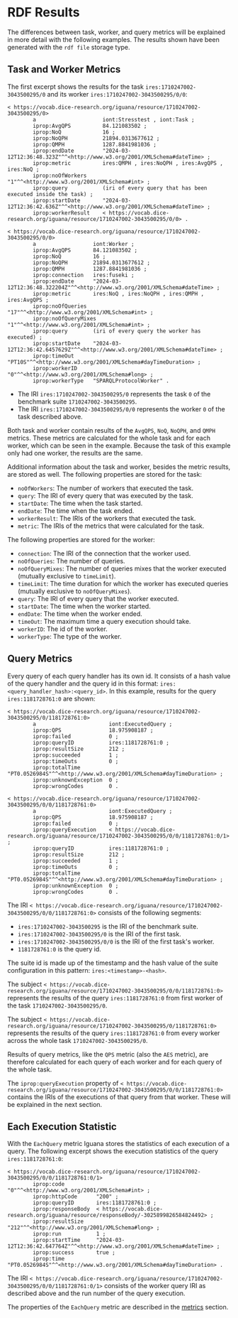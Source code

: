 # RDF Results
The differences between task, worker, and query metrics will be explained in more detail with the following examples.
The results shown have been generated with the `rdf file` storage type.

## Task and Worker Metrics
The first excerpt shows the results for the task `ires:1710247002-3043500295/0` and its worker
`ires:1710247002-3043500295/0/0`:

```turtle
< https://vocab.dice-research.org/iguana/resource/1710247002-3043500295/0>
        a                     iont:Stresstest , iont:Task ;
        iprop:AvgQPS          84.121083502 ;
        iprop:NoQ             16 ;
        iprop:NoQPH           21894.0313677612 ;
        iprop:QMPH            1287.8841981036 ;
        iprop:endDate         "2024-03-12T12:36:48.323Z"^^<http://www.w3.org/2001/XMLSchema#dateTime> ;
        iprop:metric          ires:QMPH , ires:NoQPH , ires:AvgQPS , ires:NoQ ;
        iprop:noOfWorkers     "1"^^<http://www.w3.org/2001/XMLSchema#int> ;
        iprop:query           (iri of every query that has been executed inside the task) ;
        iprop:startDate       "2024-03-12T12:36:42.636Z"^^<http://www.w3.org/2001/XMLSchema#dateTime> ;
        iprop:workerResult    < https://vocab.dice-research.org/iguana/resource/1710247002-3043500295/0/0> .

< https://vocab.dice-research.org/iguana/resource/1710247002-3043500295/0/0>
        a                  iont:Worker ;
        iprop:AvgQPS       84.121083502 ;
        iprop:NoQ          16 ;
        iprop:NoQPH        21894.0313677612 ;
        iprop:QMPH         1287.8841981036 ;
        iprop:connection   ires:fuseki ;
        iprop:endDate      "2024-03-12T12:36:48.322204Z"^^<http://www.w3.org/2001/XMLSchema#dateTime> ;
        iprop:metric       ires:NoQ , ires:NoQPH , ires:QMPH , ires:AvgQPS ;
        iprop:noOfQueries  "17"^^<http://www.w3.org/2001/XMLSchema#int> ;
        iprop:noOfQueryMixes  "1"^^<http://www.w3.org/2001/XMLSchema#int> ;
        iprop:query        (iri of every query the worker has executed) ;
        iprop:startDate    "2024-03-12T12:36:42.6457629Z"^^<http://www.w3.org/2001/XMLSchema#dateTime> ;
        iprop:timeOut      "PT10S"^^<http://www.w3.org/2001/XMLSchema#dayTimeDuration> ;
        iprop:workerID     "0"^^<http://www.w3.org/2001/XMLSchema#long> ;
        iprop:workerType   "SPARQLProtocolWorker" .
```

- The IRI `ires:1710247002-3043500295/0` represents the task `0` of the benchmark suite `1710247002-3043500295`.
- The IRI `ires:1710247002-3043500295/0/0` represents the worker `0` of the task described above.

Both task and worker contain results of the `AvgQPS`, `NoQ`, `NoQPH`, and `QMPH` metrics.
These metrics are calculated for the whole task and for each worker, which can be seen in the example.
Because the task of this example only had one worker, the results are the same.

Additional information about the task and worker, besides the metric results, are stored as well.
The following properties are stored for the task:
- `noOfWorkers`: The number of workers that executed the task.
- `query`: The IRI of every query that was executed by the task.
- `startDate`: The time when the task started.
- `endDate`: The time when the task ended.
- `workerResult`: The IRIs of the workers that executed the task.
- `metric`: The IRIs of the metrics that were calculated for the task.

The following properties are stored for the worker:
- `connection`: The IRI of the connection that the worker used.
- `noOfQueries`: The number of queries.
- `noOfQueryMixes`: The number of queries mixes that the worker executed (mutually exclusive to `timeLimit`).
- `timeLimit`: The time duration for which the worker has executed queries (mutually exclusive to `noOfQueryMixes`).
- `query`: The IRI of every query that the worker executed.
- `startDate`: The time when the worker started.
- `endDate`: The time when the worker ended.
- `timeOut`: The maximum time a query execution should take.
- `workerID`: The id of the worker.
- `workerType`: The type of the worker.

## Query Metrics
Every query of each query handler has its own id.
It consists of a hash value of the query handler and the query id in this format:
`ires:<query_handler_hash>:<query_id>`.
In this example, results for the query `ires:1181728761:0` are shown:

```turtle
< https://vocab.dice-research.org/iguana/resource/1710247002-3043500295/0/1181728761:0>
        a                       iont:ExecutedQuery ;
        iprop:QPS               18.975908187 ;
        iprop:failed            0 ;
        iprop:queryID           ires:1181728761:0 ;
        iprop:resultSize        212 ;
        iprop:succeeded         1 ;
        iprop:timeOuts          0 ;
        iprop:totalTime         "PT0.0526984S"^^<http://www.w3.org/2001/XMLSchema#dayTimeDuration> ;
        iprop:unknownException  0 ;
        iprop:wrongCodes        0 .

< https://vocab.dice-research.org/iguana/resource/1710247002-3043500295/0/0/1181728761:0>
        a                       iont:ExecutedQuery ;
        iprop:QPS               18.975908187 ;
        iprop:failed            0 ;
        iprop:queryExecution    < https://vocab.dice-research.org/iguana/resource/1710247002-3043500295/0/0/1181728761:0/1> ;
        iprop:queryID           ires:1181728761:0 ;
        iprop:resultSize        212 ;
        iprop:succeeded         1 ;
        iprop:timeOuts          0 ;
        iprop:totalTime         "PT0.0526984S"^^<http://www.w3.org/2001/XMLSchema#dayTimeDuration> ;
        iprop:unknownException  0 ;
        iprop:wrongCodes        0 .
```

The IRI `< https://vocab.dice-research.org/iguana/resource/1710247002-3043500295/0/0/1181728761:0>` consists of the following
segments:
- `ires:1710247002-3043500295` is the IRI of the benchmark suite.
- `ires:1710247002-3043500295/0` is the IRI of the first task.
- `ires:1710247002-3043500295/0/0` is the IRI of the first task's worker.
- `1181728761:0` is the query id.

The suite id is made up of the timestamp and the hash value of the suite configuration in this pattern:
`ires:<timestamp>-<hash>`.

The subject `< https://vocab.dice-research.org/iguana/resource/1710247002-3043500295/0/0/1181728761:0>` represents the results of the query
`ires:1181728761:0` from first worker of the task `1710247002-3043500295/0`.

The subject `< https://vocab.dice-research.org/iguana/resource/1710247002-3043500295/0/1181728761:0>` represents the results of the query
`ires:1181728761:0` from every worker across the whole task `1710247002-3043500295/0`.

Results of query metrics, like the `QPS` metric (also the `AES` metric),
are therefore calculated for each query of each worker and for each query of the whole task.

The `iprop:queryExecution` property of `< https://vocab.dice-research.org/iguana/resource/1710247002-3043500295/0/0/1181728761:0>` 
contains the IRIs of the executions of that query from that worker.
These will be explained in the next section.

## Each Execution Statistic

With the `EachQuery` metric Iguana stores the statistics of each execution of a query.
The following excerpt shows the execution statistics of the query `ires:1181728761:0`:

```turtle
< https://vocab.dice-research.org/iguana/resource/1710247002-3043500295/0/0/1181728761:0/1>
        iprop:code          "0"^^<http://www.w3.org/2001/XMLSchema#int> ;
        iprop:httpCode      "200" ;
        iprop:queryID       ires:1181728761:0 ;
        iprop:responseBody  < https://vocab.dice-research.org/iguana/resource/responseBody/-3025899826584824492> ;
        iprop:resultSize    "212"^^<http://www.w3.org/2001/XMLSchema#long> ;
        iprop:run           1 ;
        iprop:startTime     "2024-03-12T12:36:42.647764Z"^^<http://www.w3.org/2001/XMLSchema#dateTime> ;
        iprop:success       true ;
        iprop:time          "PT0.0526984S"^^<http://www.w3.org/2001/XMLSchema#dayTimeDuration> .
```

The IRI `< https://vocab.dice-research.org/iguana/resource/1710247002-3043500295/0/0/1181728761:0/1>` consists of the worker
query IRI as described above and the run number of the query execution.

The properties of the `EachQuery` metric are described in the [metrics](./metrics.md) section.
